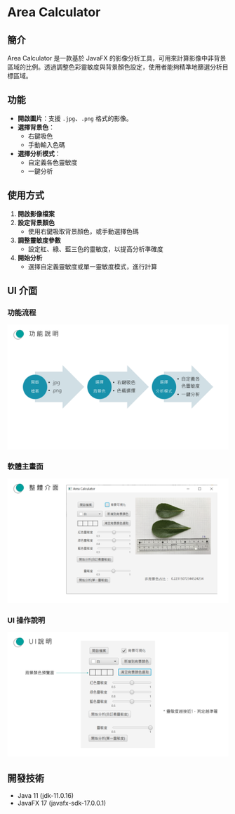 # Area Calculator

## 簡介
Area Calculator 是一款基於 JavaFX 的影像分析工具，可用來計算影像中非背景區域的比例。透過調整色彩靈敏度與背景顏色設定，使用者能夠精準地篩選分析目標區域。

## 功能
- **開啟圖片**：支援 `.jpg`、`.png` 格式的影像。
- **選擇背景色**：
  - 右鍵吸色
  - 手動輸入色碼
- **選擇分析模式**：
  - 自定義各色靈敏度
  - 一鍵分析

## 使用方式
1. **開啟影像檔案**
2. **設定背景顏色**
   - 使用右鍵吸取背景顏色，或手動選擇色碼
3. **調整靈敏度參數**
   - 設定紅、綠、藍三色的靈敏度，以提高分析準確度
4. **開始分析**
   - 選擇自定義靈敏度或單一靈敏度模式，進行計算

## UI 介面
### 功能流程
![功能流程](./image/actions.png)

### 軟體主畫面
![軟體主畫面](./image/ui_demo.PNG)

### UI 操作說明
![UI 操作說明](./image/ui_intro.PNG)

## 開發技術
- Java 11 (jdk-11.0.16)
- JavaFX 17 (javafx-sdk-17.0.0.1)
